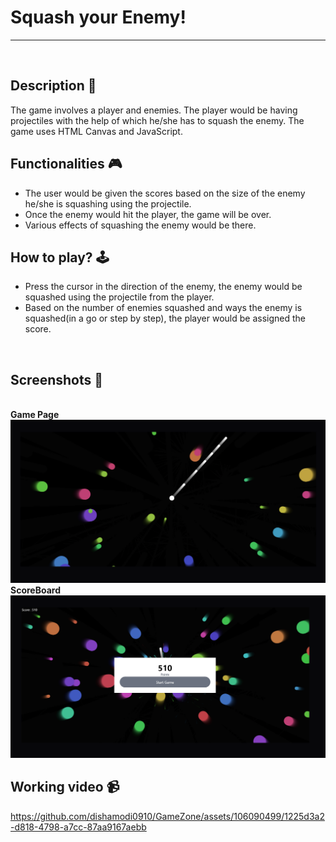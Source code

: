 # **Squash your Enemy!** 

---

<br>

## **Description 📃**

The game involves a player and enemies. The player would be having projectiles with the help of which he/she has to squash the enemy.
The game uses HTML Canvas and JavaScript.

## **Functionalities 🎮**
- The user would be given the scores based on the size of the enemy he/she is squashing using the projectile.
- Once the enemy would hit the player, the game will be over.
- Various effects of squashing the enemy would be there.

## **How to play? 🕹️**
- Press the cursor in the direction of the enemy, the enemy would be squashed using the projectile from the player.
- Based on the number of enemies squashed and ways the enemy is squashed(in a go or step by step), the player would be assigned the score.
<br>

## **Screenshots 📸**

<br>
<b>Game Page</b>
<img src = "assets\1.png">
<b>ScoreBoard</b>
<img src = "assets\2.png">

<br>

## **Working video 📹**


https://github.com/dishamodi0910/GameZone/assets/106090499/1225d3a2-d818-4798-a7cc-87aa9167aebb


